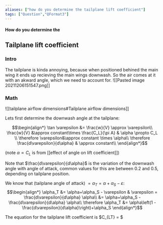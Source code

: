 ```yaml
---
aliases: ["how do you determine the tailplane lift coefficient"]
tags: ["Question","QFormat3"]
---
```


#### How do you determine the
## Tailplane lift coefficient
### Intro
The tailplane is kinda annoying, because when positioned behined the main wing it ends up recieving the main wings downwash. So the air comes at it with an akward angle, which we need to account for.
![[Pasted image 20211206151547.png]]

### Math
![[tailplane airflow dimensions#Tailplane airflow dimensions]]

Lets first determine the downwash angle at the tailplane:

$$\begin{align*}
 \tan \varepsilon &= \frac{w}{V} \approx \varepsilon\\
\frac{w}{V} &\approx constant\times \frac{C_L}{\pi A} & \alpha \propto C_L \\
\therefore \varepsilon&\approx constant \times \alpha\\
\therefore \frac{d\varepsilon}{d\alpha} & \approx constant\\
\end{align*}$$

(note $\alpha \propto C_L$ is from [[effect of angle on lift coefficient]])

Note that $\frac{d\varepsilon}{d\alpha}$ is the variation of the downwash angle with angle of attack, common values for this are between 0.2 and 0.5, depending on tailplane position.

We know that (tailplane angle of attack) $=\alpha_T = \alpha+\alpha_S - \varepsilon$:
$$\begin{align*}
\alpha_T &= \alpha+\alpha_S - \varepsilon & \varepsilon = \frac{d\varepsilon}{d\alpha} \alpha\\
&= \alpha+\alpha_S - \frac{d\varepsilon}{d\alpha} \alpha\\
\therefore \alpha_T &= \alpha\left(1 - \frac{d\varepsilon}{d\alpha}\right)+\alpha_S
\end{align*}$$

The equation for the tailplane lift coefficient is $C_{LT} = $